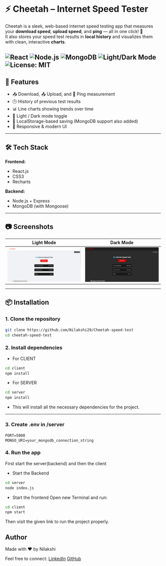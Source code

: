 # ⚡ Cheetah – Internet Speed Tester

Cheetah is a sleek, web-based internet speed testing app that measures your **download speed**, **upload speed**, and **ping** — all in one click! 🐆  
It also stores your speed test results in **local history** and visualizes them with clean, interactive **charts**.

![React](https://img.shields.io/badge/React-18-blue)
![Node.js](https://img.shields.io/badge/Node.js-18.x-green)
![MongoDB](https://img.shields.io/badge/MongoDB-Atlas-green)
![Light/Dark Mode](https://img.shields.io/badge/Theme-Light%20%2F%20Dark-blueviolet)
![License: MIT](https://img.shields.io/badge/License-MIT-yellow.svg)
---

## 🚀 Features

- 📥 Download, 📤 Upload, and 📶 Ping measurement
- 🕒 History of previous test results
- 📊 Line charts showing trends over time
- 🌙 Light / Dark mode toggle
- 💾 LocalStorage-based saving (MongoDB support also added)
- 🎨 Responsive & modern UI

---

## 🛠️ Tech Stack

**Frontend:**
- React.js
- CSS3
- Recharts 

**Backend:**
- Node.js + Express
- MongoDB (with Mongoose)

---

## 📷 Screenshots

| Light Mode | Dark Mode |
|------------|-----------|
| ![light](client/screenshots/light_mode.png) | ![dark](client/screenshots/dark_mode.png) |
---

## 📦 Installation

### 1. Clone the repository
```bash
git clone https://github.com/Nilakshi29/Cheetah-speed-test
cd cheetah-speed-test
```

### 2. Install dependencies

- For CLIENT
```bash
cd client
npm install
```

- For SERVER

```bash
cd server
npm install
```

- This will install all the necessary dependencies for the project.

---

### 3. Create .env in /server

```env
PORT=5000
MONGO_URI=your_mongodb_connection_string
```

### 4. Run the app

First start the server(backend) and then the client

- Start the Backend

```bash
cd server
node index.js
```

- Start the frontend 
Open new Terminal and run: 

```bash
cd client
npm start
```
Then visit the given link to run the project properly.

## Author

Made with ❤️ by Nilakshi 

Feel free to connect: 
[LinkedIn](https://www.linkedin.com/in/nilakshi-shree)
[GitHub](https://github.com/Nilakshi29)


